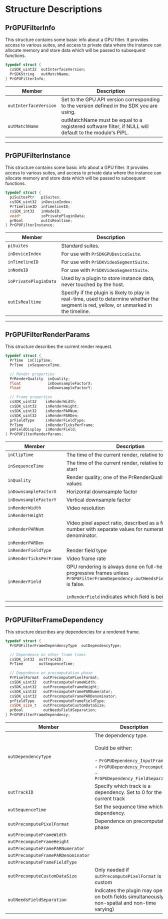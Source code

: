 # Structure Descriptions

## PrGPUFilterInfo

This structure contains some basic info about a GPU filter. It provides access to various suites, and access to private data where the instance can allocate memory and store data which will be passed to subsequent functions.

```cpp
typedef struct {
  csSDK_uint32  outInterfaceVersion;
  PrSDKString   outMatchName;
} PrGPUFilterInfo;
```

| Member            | Description                                                                                        |
|-----------------------|--------------------------------------------------------------------------------------------------------|
| `outInterfaceVersion` | Set to the GPU API version corresponding to the version defined in the SDK you are using.              |
| `outMatchName`        | outMatchName must be equal to a registered software filter, if NULL will default to the module's PiPL. |

---

## PrGPUFilterInstance

This structure contains some basic info about a GPU filter. It provides access to various suites, and access to private data where the instance can allocate memory and store data which will be passed to subsequent functions.

```cpp
typedef struct {
  piSuitesPtr   piSuites;
  csSDK_uint32  inDeviceIndex;
  PrTimelineID  inTimelineID;
  csSDK_int32   inNodeID;
  void*         ioPrivatePluginData;
  prBool        outIsRealtime;
} PrGPUFilterInstance;
```

| Member            | Description                                                                                                                          |
|-----------------------|------------------------------------------------------------------------------------------------------------------------------------------|
| `piSuites`            | Standard suites.                                                                                                                         |
| `inDeviceIndex`       | For use with `PrSDKGPUDeviceSuite`.                                                                                                      |
| `inTimelineID`        | For use with `PrSDKVideoSegmentSuite`.                                                                                                   |
| `inNodeID`            | For use with `PrSDKVideoSegmentSuite`.                                                                                                   |
| `ioPrivatePluginData` | Used by a plugin to store instance data, never touched by the host.                                                                      |
| `outIsRealtime`       | Specify if the plugin is likely to play in real-time, used to determine whether the segment is red, yellow, or unmarked in the timeline. |

---

## PrGPUFilterRenderParams

This structure describes the current render request.

```cpp
typedef struct {
  PrTime  inClipTime;
  PrTime  inSequenceTime;

  // Render properties
  PrRenderQuality  inQuality;
  float            inDownsampleFactorX;
  float            inDownsampleFactorY;

  // Frame properties
  csSDK_uint32    inRenderWidth;
  csSDK_uint32    inRenderHeight;
  csSDK_uint32    inRenderPARNum;
  csSDK_uint32    inRenderPARDen;
  prFieldType     inRenderFieldType;
  PrTime          inRenderTicksPerFrame;
  pmFieldDisplay  inRenderField;
} PrGPUFilterRenderParams;
```

| Member              | Description                                                                                                                                                                                        |
|-------------------------|--------------------------------------------------------------------------------------------------------------------------------------------------------------------------------------------------------|
| `inClipTime`            | The time of the current render, relative to clip start                                                                                                                                                 |
| `inSequenceTime`        | The time of the current render, relative to sequence start                                                                                                                                             |
| `inQuality`             | Render quality; one of the PrRenderQuality enum values                                                                                                                                                 |
| `inDownsampleFactorX`   | Horizontal downsample factor                                                                                                                                                                           |
| `inDownsampleFactorY`   | Vertical downsample factor                                                                                                                                                                             |
| `inRenderWidth`         | Video resolution                                                                                                                                                                                       |
| `inRenderHeight`        |                                                                                                                                                                                                        |
| `inRenderPARNum`        | Video pixel aspect ratio, described as a fractional number with separate values for numerator and denominator.                                                                                         |
| `inRenderPARDen`        |                                                                                                                                                                                                        |
| `inRenderFieldType`     | Render field type                                                                                                                                                                                      |
| `inRenderTicksPerFrame` | Video frame rate                                                                                                                                                                                       |
| `inRenderField`         | GPU rendering is always done on full-height progressive frames unless `PrGPUFilterFrameDependency.outNeedsFieldSeparation` is false.<br/><br/>`inRenderField` indicates which field is being rendered. |

---

## PrGPUFilterFrameDependency

This structure describes any dependencies for a rendered frame.

```cpp
typedef struct {
  PrGPUFilterFrameDependencyType  outDependencyType;

  // Dependence on other frame times
  csSDK_int32  outTrackID;
  PrTime       outSequenceTime;

  // Dependence on precomputation phase
  PrPixelFormat  outPrecomputePixelFormat;
  csSDK_uint32   outPrecomputeFrameWidth;
  csSDK_uint32   outPrecomputeFrameHeight;
  csSDK_uint32   outPrecomputeFramePARNumerator;
  csSDK_uint32   outPrecomputeFramePARDenominator;
  prFieldType    outPrecomputeFrameFieldType;
  csSDK_size_t   outPrecomputeCustomDataSize;
  prBool         outNeedsFieldSeparation;
} PrGPUFilterFrameDependency;
```

| Member                         | Description                                                                                                                                                     |
|------------------------------------|---------------------------------------------------------------------------------------------------------------------------------------------------------------------|
| `outDependencyType`                | The dependency type.<br/><br/>Could be either:<br/><br/>- `PrGPUDependency_InputFrame`,<br/>- `PrGPUDependency_Precompute`,<br/>- `PrGPUDependency_FieldSeparation` |
| `outTrackID`                       | Specify which track is a dependency. Set to 0 for the current track                                                                                                 |
| `outSequenceTime`                  | Set the sequence time which is a dependency.                                                                                                                        |
| `outPrecomputePixelFormat`         | Dependence on precomputation phase                                                                                                                                  |
| `outPrecomputeFrameWidth`          |                                                                                                                                                                     |
| `outPrecomputeFrameHeight`         |                                                                                                                                                                     |
| `outPrecomputeFramePARNumerator`   |                                                                                                                                                                     |
| `outPrecomputeFramePARDenominator` |                                                                                                                                                                     |
| `outPrecomputeFrameFieldType`      |                                                                                                                                                                     |
| `outPrecomputeCustomDataSize`      | Only needed if `outPrecomputePixelFormat` is custom                                                                                                                 |
| `outNeedsFieldSeparation`          | Indicates the plugin may operate on both fields simultaneously (eg non-spatial and non-time varying)                                                                |
